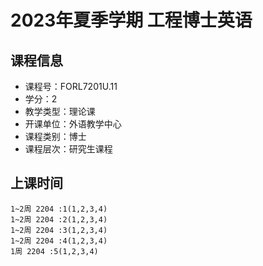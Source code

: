 # 2023年夏季学期 工程博士英语 






## 课程信息

- 课程号：FORL7201U.11
- 学分：2
- 教学类型：理论课
- 开课单位：外语教学中心
- 课程类别：博士
- 课程层次：研究生课程

## 上课时间

```
1~2周 2204 :1(1,2,3,4)
1~2周 2204 :2(1,2,3,4)
1~2周 2204 :3(1,2,3,4)
1~2周 2204 :4(1,2,3,4)
1周 2204 :5(1,2,3,4)
```

